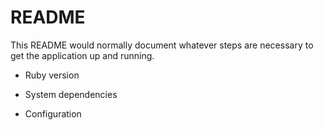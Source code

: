 # README

This README would normally document whatever steps are necessary to get the
application up and running.

* Ruby version

* System dependencies

* Configuration
